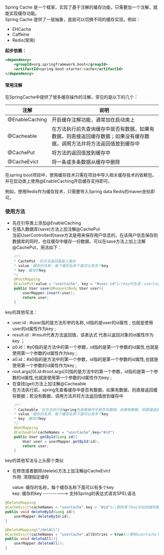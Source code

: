 Spring Cache 是一个框架，实现了基于注解的缓存功能，只需要加一个注解，就能实现缓存功能。<br />Spring Cache 提供了一层抽象，底层可以切换不同的缓存实现，例如：

- EHCache
- Caffeine
- Redis(常用)

**起步依赖：**
```xml
<dependency>
	<groupId>org.springframework.boot</groupId>
	<artifactId>spring-boot-starter-cache</artifactId>  		            		       	 <version>2.7.3</version> 
</dependency>
```
<a name="8fe08533"></a>
#### 常用注解
在SpringCache中提供了很多缓存操作的注解，常见的是以下的几个：

| **注解** | **说明** |
| --- | --- |
| @EnableCaching  | 开启缓存注解功能，通常加在启动类上 |
| @Cacheable  | 在方法执行前先查询缓存中是否有数据，如果有数据，则直接返回缓存数据；如果没有缓存数据，调用方法并将方法返回值放到缓存中 |
| @CachePut  | 将方法的返回值放到缓存中 |
| @CacheEvict  | 将一条或多条数据从缓存中删除 |


在spring boot项目中，使用缓存技术只需在项目中导入相关缓存技术的依赖包，并在启动类上使用@EnableCaching开启缓存支持即可。

例如，使用Redis作为缓存技术，只需要导入Spring data Redis的maven坐标即可。

<a name="hhn0X"></a>
### 使用方法

- 先在引导类上添加@EnableCaching
- 在插入数据库(save)方法上加注解@CachePut  <br />当前UserController的save方法是用来保存用户信息的，在该用户信息保存到数据库的同时，也往缓存中缓存一份数据，可以在save方法上加上注解 @CachePut，用法如下：
```java
	/**
	* CachePut：将方法返回值放入缓存
	* value：缓存的名称，每个缓存名称下面可以有多个key
	* key：缓存的key
	*/
	@PostMapping
    @CachePut(value = "userCache", key = "#user.id")//key的生成：userCache::1
    public User save(@RequestBody User user){
        userMapper.insert(user);
        return user;
    }
```
key的其他写法：

   - user.id : #user指的是方法形参的名称, id指的是user的id属性 , 也就是使用user的id属性作为key ;
   - result.id : #result代表方法返回值，该表达式 代表以返回对象的id属性作为key ；
   - p0.id：#p0指的是方法中的第一个参数，id指的是第一个参数的id属性,也就是使用第一个参数的id属性作为key ;
   - a0.id：#a0指的是方法中的第一个参数，id指的是第一个参数的id属性,也就是使用第一个参数的id属性作为key ;
   - root.args[0].id:#root.args[0]指的是方法中的第一个参数，id指的是第一个参数的id属性,也就是使用第一个参数的id属性作为key ;
- 在查找(get)方法上加注解@Cacheable<br />在方法执行前，spring先查看缓存中是否有数据，如果有数据，则直接返回缓存数据；若没有数据，调用方法并将方法返回值放到缓存中
```java
	/**
	* Cacheable：在方法执行前spring先查看缓存中是否有数据，如果有数据，则直接返回缓存数据；若没有数据，	  *调用方法并将方法返回值放到缓存中
	* value：缓存的名称，每个缓存名称下面可以有多个key
	* key：缓存的key
	*/
	@GetMapping
    @Cacheable(cacheNames = "userCache",key="#id")
    public User getById(Long id){
        User user = userMapper.getById(id);
        return user; 
    }
```
key的其他写法与上头那个类似

- 在修改或者删除(delete)方法上加注解@CacheEvict<br />作用: 清理指定缓存

	value: 缓存的名称，每个缓存名称下面可以有多个key<br />	key: 缓存的key ----------> 支持Spring的表达式语言SPEL语法
```java
@DeleteMapping
@CacheEvict(cacheNames = "userCache",key = "#id")//删除某个key对应的缓存数据
public void deleteById(Long id){
    userMapper.deleteById(id);
}

@DeleteMapping("/delAll")
@CacheEvict(cacheNames = "userCache",allEntries = true)//删除userCache下所有的缓存数据
public void deleteAll(){
    userMapper.deleteAll();
}
```



